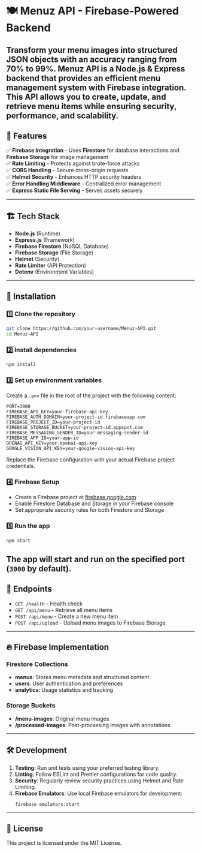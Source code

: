 # 🍽️ Menuz API - Firebase-Powered Backend

## **Transform your menu images into structured JSON objects** with an accuracy ranging from 70% to 99%. Menuz API is a Node.js & Express backend that provides an efficient menu management system with Firebase integration. This API allows you to create, update, and retrieve menu items while ensuring security, performance, and scalability.

## 🚀 Features

✅ **Firebase Integration** - Uses **Firestore** for database interactions and **Firebase Storage** for image management  
✅ **Rate Limiting** - Protects against brute-force attacks  
✅ **CORS Handling** - Secure cross-origin requests  
✅ **Helmet Security** - Enhances HTTP security headers  
✅ **Error Handling Middleware** - Centralized error management  
✅ **Express Static File Serving** - Serves assets securely

---

## 🏗️ Tech Stack

- **Node.js** (Runtime)
- **Express.js** (Framework)
- **Firebase Firestore** (NoSQL Database)
- **Firebase Storage** (File Storage)
- **Helmet** (Security)
- **Rate Limiter** (API Protection)
- **Dotenv** (Environment Variables)

---

## 🔧 Installation

### 1️⃣ **Clone the repository**

```sh
git clone https://github.com/your-username/Menuz-API.git
cd Menuz-API
```

### 2️⃣ **Install dependencies**

```sh
npm install
```

### 3️⃣ **Set up environment variables**

Create a `.env` file in the root of the project with the following content:

```
PORT=3000
FIREBASE_API_KEY=your-firebase-api-key
FIREBASE_AUTH_DOMAIN=your-project-id.firebaseapp.com
FIREBASE_PROJECT_ID=your-project-id
FIREBASE_STORAGE_BUCKET=your-project-id.appspot.com
FIREBASE_MESSAGING_SENDER_ID=your-messaging-sender-id
FIREBASE_APP_ID=your-app-id
OPENAI_API_KEY=your-openai-api-key
GOOGLE_VISION_API_KEY=your-google-vision-api-key
```

Replace the Firebase configuration with your actual Firebase project credentials.

### 4️⃣ **Firebase Setup**

- Create a Firebase project at [firebase.google.com](https://firebase.google.com)
- Enable Firestore Database and Storage in your Firebase console
- Set appropriate security rules for both Firestore and Storage

### 5️⃣ **Run the app**

```sh
npm start
```

## The app will start and run on the specified port (`3000` by default).

## 📄 Endpoints

- `GET /health` - Health check
- `GET /api/menu` - Retrieve all menu items
- `POST /api/menu` - Create a new menu item
- `POST /api/upload` - Upload menu images to Firebase Storage

---

## 🔥 Firebase Implementation

### Firestore Collections

- **menus**: Stores menu metadata and structured content
- **users**: User authentication and preferences
- **analytics**: Usage statistics and tracking

### Storage Buckets

- **/menu-images**: Original menu images
- **/processed-images**: Post-processing images with annotations

---

## 🛠️ Development

1. **Testing**: Run unit tests using your preferred testing library.
2. **Linting**: Follow ESLint and Prettier configurations for code quality.
3. **Security**: Regularly review security practices using Helmet and Rate Limiting.
4. **Firebase Emulators**: Use local Firebase emulators for development:
   ```sh
   firebase emulators:start
   ```

---

## 📝 License

This project is licensed under the MIT License.
